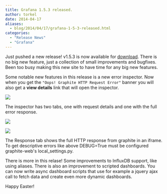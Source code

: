```yaml
---
title: Grafana 1.5.3 released.
author: torkel
date: 2014-04-17
aliases:
  - blog/2014/04/17/grafana-1-5-3-released.html
categories:
  - "Release News"
  - "Grafana"
---
```


Just pushed a new release! v1.5.3 is now available for [download](https://grafana.com/get). There is no big new feature, just a collection
of small improvements and bugfixes. Been too busy making this new site to have time for any big
new features.

Some notable new features in this release is a new error inspector. Now when you get the `"Oops! Graphite HTTP Request Error"` banner
you will also get a **view details** link that will open the inspector.

![](blog/error_inspector_view_details.png)

The inspector has two tabs, one with request details and one with the full error response.

![](blog/error_inspector.png)


![](blog/error_inspector2.png)

The Response tab shows the full HTTP response from graphite in an iframe. To get descriptive errors like above
DEBUG=True must be configured graphite-web's local_settings.py.


There is more in this relase! Some improvements to InfluxDB support, like using aliases. There is also an improvement to scripted dashboards. You
can now write async dashboard scripts that use for example a jquery ajax call to fetch data and create even more dynamic dashboards.

Happy Easter!
